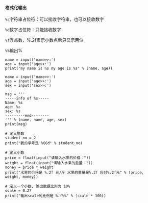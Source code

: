 #### 格式化输出
`%s`字符串占位符：可以接收字符串，也可以接收数字

`%d`数字占位符：只能接收数字

`%f`浮点数，%.2f表示小数点后只显示两位

`%%`输出%
```
name = input('name>>:')
age = input('age>>:')
print('my name is %s my age is %s' % (name, age))
```

```
name = input('name>>:')
age = input('age>>:')
sex = input('sex>>:')

msg = '''
-----info of %s-----
Name: %s
age: %s
sex: %s
---------end--------
''' % (name, name, age, sex)
print(msg)
```
```
# 定义整数
student_no = 2
print("我的学号是 %06d" % student_no)
```
```
# 定义小数
price = float(input("请输入水果的价格："))
weight = float(input("请输入水果的重量："))
money = price * weight
print("水果的价格是 %.2f 元/斤 水果的重量是%.2f 应付%.2f元" % (price, weight, money))
```
```
# 定义一个小数, 输出数据比列为 10%
scale = 0.27
print("输出scale的比例是 %.f%%" % (scale * 100))
```
